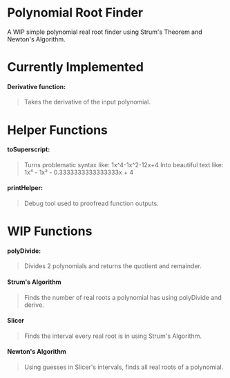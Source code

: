 # Polynomial Root Finder

A WIP simple polynomial real root finder using Strum's Theorem and Newton's Algorithm.


# Currently Implemented

#### Derivative function:
> Takes the derivative of the input polynomial.


# Helper Functions

#### toSuperscript:
> Turns problematic syntax like:
> 1x^4-1x^2-12x+4
> Into beautiful text like:
> 1x⁴ - 1x² - 0.3333333333333333x + 4


#### printHelper:
> Debug tool used to proofread function outputs.


# WIP Functions

#### polyDivide:
> Divides 2 polynomials and returns the quotient and remainder.
#### Strum's Algorithm
> Finds the number of real roots a polynomial has using polyDivide and derive.
#### Slicer
> Finds the interval every real root is in using Strum's Algorithm.
#### Newton's Algorithm
> Using guesses in Slicer's intervals, finds all real roots of a polynomial.